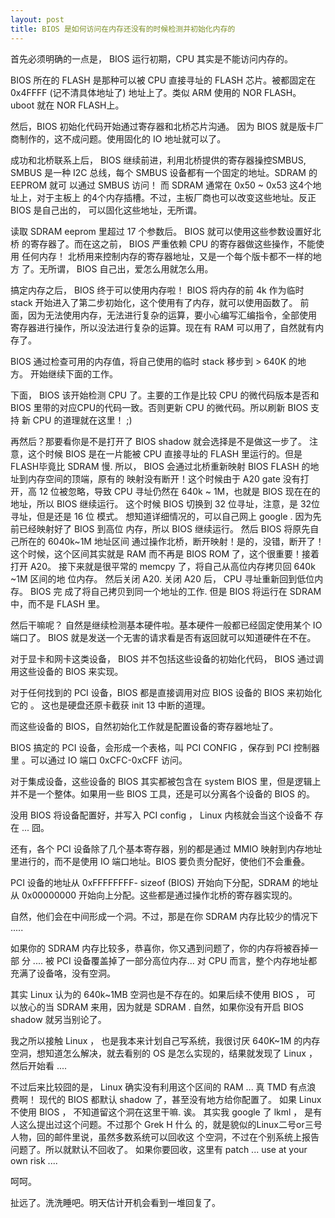 ```yaml
---
layout: post
title: BIOS 是如何访问在内存还没有的时候检测并初始化内存的
---
```


首先必须明确的一点是， BIOS 运行初期，CPU 其实是不能访问内存的。 

BIOS 所在的 FLASH 是那种可以被 CPU 直接寻址的 FLASH 芯片。被都固定在 
0x4FFFF (记不清具体地址了) 地址上了。类似 ARM 使用的 NOR FLASH。 uboot 
就在 NOR FLASH上。 

然后，BIOS 初始化代码开始通过寄存器和北桥芯片沟通。 
因为 BIOS 就是版卡厂商制作的，这不成问题。使用固化的 IO 地址就可以了。 

成功和北桥联系上后， BIOS 继续前进，利用北桥提供的寄存器操控SMBUS, SMBUS 
是一种 I2C 总线，每个 SMBUS 设备都有一个固定的地址。SDRAM 的 EEPROM 就可 
以通过 SMBUS 访问！ 而 SDRAM 通常在 0x50 ~ 0x53 这4个地址上，对于主板上 
的4个内存插槽。不过，主板厂商也可以改变这些地址。反正 BIOS 是自己出的， 
可以固化这些地址，无所谓。 

读取 SDRAM eeprom 里超过 17 个参数后。 BIOS 就可以使用这些参数设置好北桥 
的寄存器了。而在这之前， BIOS 严重依赖 CPU 的寄存器做这些操作，不能使用 
任何内存！ 北桥用来控制内存的寄存器地址，又是一个每个版卡都不一样的地方 
了。无所谓， BIOS 自己出，爱怎么用就怎么用。 

搞定内存之后， BIOS 终于可以使用内存啦！ BIOS 将内存的前 4k 作为临时 
stack 开始进入了第二步初始化，这个使用有了内存，就可以使用函数了。 
前面，因为无法使用内存，无法进行复杂的运算，要小心编写汇编指令，全部使用 
寄存器进行操作，所以没法进行复杂的运算。现在有 RAM 可以用了，自然就有内 
存了。 

BIOS 通过检查可用的内存值，将自己使用的临时 stack 移步到 > 640K 的地 
方。 开始继续下面的工作。 

下面， BIOS 该开始检测 CPU 了。主要的工作是比较 CPU 的微代码版本是否和 
BIOS 里带的对应CPU的代码一致。否则更新 CPU 的微代码。所以刷新 BIOS 支持 
新 CPU 的道理就在这里！ ;) 


再然后？那要看你是不是打开了 BIOS shadow 就会选择是不是做这一步了。 
注意，这个时候 BIOS 是在一片能被 CPU 直接寻址的 FLASH 里运行的。但是 
FLASH毕竟比 SDRAM 慢. 
所以， BIOS 会通过北桥重新映射 BIOS FLASH 的地址到内存空间的顶端，原有的 
映射没有断开！这个时候由于 A20 gate 没有打开，高 12 位被忽略，导致 CPU 
寻址仍然在 640k ~ 1M，也就是 BIOS 现在在的地址，所以 BIOS 继续运行。 
这个时候 BIOS 切换到 32 位寻址，注意，是 32位寻址，但是还是 16 位 模式。 
想知道详细情况的，可以自己网上 google . 因为先前已经映射好了 BIOS 到高位 
内存，所以 BIOS 继续运行。 然后 BIOS 将原先自己所在的 6040k~1M 地址区间 
通过操作北桥，断开映射！是的，没错，断开了！ 这个时候，这个区间其实就是 
RAM 而不再是 BIOS ROM 了，这个很重要！接着打开 A20。 
接下来就是很平常的 memcpy 了，将自己从高位内存拷贝回 640k ~1M 区间的地 
位内存。 然后关闭 A20. 关闭 A20 后， CPU 寻址重新回到低位内存。 BIOS 完 
成了将自己拷贝到同一个地址的工作. 但是 BIOS 将运行在 SDRAM 中，而不是 
FLASH 里。 

然后干嘛呢？ 自然是继续检测基本硬件啦。基本硬件一般都已经固定使用某个 IO 
端口了。 BIOS 就是发送一个无害的请求看是否有返回就可以知道硬件在不在。 


对于显卡和网卡这类设备， BIOS 并不包括这些设备的初始化代码， BIOS 通过调 
用这些设备的 BIOS 来实现。 

对于任何找到的 PCI 设备，BIOS 都是直接调用对应 BIOS 设备的 BIOS 来初始化 
它的 。 这也是硬盘还原卡截获 init 13 中断的道理。 

而这些设备的 BIOS，自然初始化工作就是配置设备的寄存器地址了。 

BIOS 搞定的 PCI 设备，会形成一个表格，叫 PCI CONFIG ，保存到 PCI 控制器 
里 。可以通过 IO 端口 0xCFC-0xCFF 访问。 

对于集成设备，这些设备的 BIOS 其实都被包含在 system BIOS 里，但是逻辑上 
并不是一个整体。如果用一些 BIOS 工具，还是可以分离各个设备的 BIOS 的。 

没用 BIOS 将设备配置好，并写入 PCI config ， Linux 内核就会当这个设备不 
存在 ... 囧。 


还有，各个 PCI 设备除了几个基本寄存器，别的都是通过 MMIO 映射到内存地址 
里进行的，而不是使用 IO 端口地址。BIOS 要负责分配好，使他们不会重叠。 

PCI 设备的地址从 0xFFFFFFFF- sizeof (BIOS) 开始向下分配，SDRAM 的地址从 
0x00000000 开始向上分配。这些都是通过操作北桥的寄存器实现的。 

自然，他们会在中间形成一个洞。不过，那是在你 SDRAM 内存比较少的情况下 ..... 

如果你的 SDRAM 内存比较多，恭喜你，你又遇到问题了，你的内存将被吞掉一部 
分 .... 被 PCI 设备覆盖掉了一部分高位内存... 对 CPU 而言，整个内存地址都 
充满了设备咯，没有空洞。 

其实 Linux 认为的 640k~1MB 空洞也是不存在的。如果后续不使用 BIOS ， 可 
以放心的当 SDRAM 来用，因为就是 SDRAM . 自然，如果你没有开启 BIOS shadow 
就另当别论了。 

我之所以接触 Linux ， 也是我本来计划自己写系统，我很讨厌 640K~1M 的内存 
空洞，想知道怎么解决，就去看别的 OS 是怎么实现的，结果就发现了 Linux ， 
然后开始看 .... 

不过后来比较囧的是， Linux 确实没有利用这个区间的 RAM ... 真 TMD 有点浪 
费啊！ 现代的 BIOS 都默认 shadow 了，甚至没有地方给你配置了。 如果 Linux 
不使用 BIOS ， 不知道留这个洞在这里干嘛. 诶。 
其实我 google 了 lkml ， 是有人这么提出过这个问题。不过那个 Grek H 什么 
的，就是貌似的Linux二号or三号人物，回的邮件里说，虽然多数系统可以回收这 
个空洞，不过在个别系统上报告问题了。所以就默认不回收了。 
如果你要回收，这里有 patch ... use at your own risk .... 

呵呵。 

扯远了。洗洗睡吧。明天估计开机会看到一堆回复了。